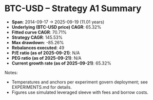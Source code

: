 # BTC-USD – Strategy A1 Summary

- **Span**: 2014-09-17 → 2025-09-19 (11.01 years)
- **Underlying (BTC-USD price) CAGR**: 65.32%
- **Fitted curve CAGR**: 70.71%
- **Strategy CAGR**: 145.53%
- **Max drawdown**: -85.26%
- **Rebalances executed**: 49
- **P/E ratio (as of 2025-09-21)**: N/A
- **PEG ratio (as of 2025-09-21)**: N/A
- **Current growth rate (as of 2025-09-21)**: 65.32%

Notes:

- Temperatures and anchors per experiment govern deployment; see EXPERIMENTS.md for details.
- Figures use simulated leveraged sleeve with fees and borrow costs.

